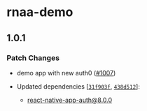# rnaa-demo

## 1.0.1

### Patch Changes

- demo app with new auth0 ([#1007](https://github.com/FormidableLabs/react-native-app-auth/pull/1007))

- Updated dependencies [[`31f903f`](https://github.com/FormidableLabs/react-native-app-auth/commit/31f903fe508d4007447b3e8f5c164a5027f3b6ae), [`438d512`](https://github.com/FormidableLabs/react-native-app-auth/commit/438d5121ec48d16f210b57691381f937979ee448)]:
  - react-native-app-auth@8.0.0
